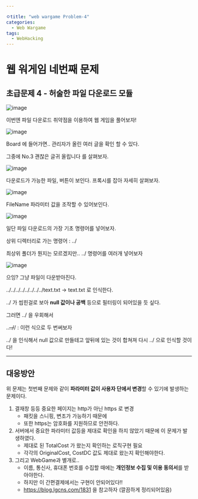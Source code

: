 ```yaml
---

ㅇtitle: "web wargame Problem-4"
categories:
  - Web Wargame
tags:
  - WebHacking
---
```


<h1> 웹 워게임 네번째 문제 </h1>

<h2> 초급문제 4 - 허술한 파일 다운로드 모듈 </h2>

![image](https://user-images.githubusercontent.com/83447634/117537167-46f53980-b03a-11eb-89d0-9b27af3f960f.png)

이번엔 파일 다운로드 취약점을 이용하여 웹 게임을 풀어보자!



![image](https://user-images.githubusercontent.com/83447634/117537189-68562580-b03a-11eb-8820-67132b772f5d.png)

Board 에 들어가면.. 관리자가 올린 여러 글을 확인 할 수 있다.

그중에 No.3 괜찮은 글귀 올립니다 를 살펴보자.



![image](https://user-images.githubusercontent.com/83447634/117537227-93407980-b03a-11eb-8014-1877bb452181.png)

다운로드가 가능한 파일, 버튼이 보인다. 프록시를 잡아 자세히 살펴보자.



![image](https://user-images.githubusercontent.com/83447634/117537300-ee726c00-b03a-11eb-94e8-5eaa409336fd.png)

FileName 파라미터 값을 조작할 수 있어보인다. 



![image](https://user-images.githubusercontent.com/83447634/117537277-d39ff780-b03a-11eb-83b8-431dd47614cb.png)

일단 파일 다운로드의 가장 기초 명령어를 넣어보자. 

상위 디렉터리로 가는 명령어 : ../

최상위 폴더가 뭔지는 모르겠지만.. ../ 명령어를 여러개 넣어보자



![image](https://user-images.githubusercontent.com/83447634/117537335-28437280-b03b-11eb-94bb-c089a438db14.png)

으잉? 그냥 파일이 다운받아진다. 

../../../../../../../../text.txt -> text.txt 로 인식한다.

../ 가 씹힌걸로 보아 **null 값이나 공백** 등으로 필터링이 되어있을 듯 싶다.



그러면 ../ 을 우회해서 

..~~../~~/ : 이런 식으로 두 번써보자 

../ 을 인식해서 null 값으로 만들테고 앞뒤에 있는 것이 합쳐져 다시 ../ 으로 인식할 것이다!







------------------------------

<h2>대응방안</h2>

위 문제는 첫번째 문제와 같이 **파라미터 값이 사용자 단에서 변경**할 수 있기에 발생하는 문제이다.

1. 결재창 등등 중요한 페이지는 http가 아닌 https 로 변경
   - 패킷을 스니핑, 변조가 가능하기 때문에
   - 또한 https는 암호화를 지원하므로 안전하다.
2. 서버에서 중요한 파라미터 값등을 제대로 확인을 하지 않았기 때문에 이 문제가 발생하였다.
   * 제대로 된 TotalCost 가 왔는지 확인하는 로직구현 필요
   * 각각의 OriginalCost, CostDC 값도 제대로 왔는지 확인해야한다.
3. 그리고 WebGame과 별개로.. 
   * 이름, 통신사, 휴대폰 번호를 수집할 때에는 **개인정보 수집 및 이용 동의서**를 받아야한다. 
   * 하지만 이 간편결제에서는 구현이 안되어있다!!
   * https://blog.lgcns.com/1831 을 참고하자 (깔끔하게 정리되어있음)